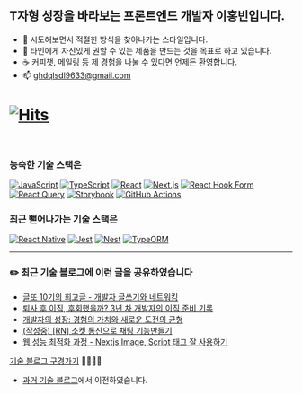 
## T자형 성장을 바라보는 프론트엔드 개발자 이홍빈입니다.

- 👯 시도해보면서 적절한 방식을 찾아나가는 스타일입니다.
- 🎯 타인에게 자신있게 권할 수 있는 제품을 만드는 것을 목표로 하고 있습니다.
- ☕️ 커피챗, 메일링 등 제 경험을 나눌 수 있다면 언제든 환영합니다.
- 📫 ghdqlsdl9633@gmail.com

# [![Hits](https://hits.seeyoufarm.com/api/count/incr/badge.svg?url=https%3A%2F%2Fgithub.com%2FHong-been&count_bg=%2350A5FF&title_bg=%23A0A0A0&icon_color=%23E7E7E7&title=Welcome🎉&edge_flat=false)](https://hits.seeyoufarm.com)
<br/>

### 능숙한 기술 스택은 

  [![JavaScript](https://img.shields.io/badge/JavaScript-F7DF1E?logo=javascript&logoColor=000)](#)
  [![TypeScript](https://img.shields.io/badge/TypeScript-3178C6?logo=typescript&logoColor=fff)](#)
  [![React](https://img.shields.io/badge/React-%2320232a.svg?logo=react&logoColor=%2361DAFB)](#)
  [![Next.js](https://img.shields.io/badge/Next.js-black?logo=next.js&logoColor=white)](#)
  [![React Hook Form](https://img.shields.io/badge/React%20Hook%20Form-EC5990?logo=reacthookform&logoColor=fff)](#)
  [![React Query](https://img.shields.io/badge/React%20Query-FF4154?logo=reactquery&logoColor=fff)](#)
  [![Storybook](https://img.shields.io/badge/Storybook-FF4785?logo=storybook&logoColor=fff)](#)
  [![GitHub Actions](https://img.shields.io/badge/GitHub_Actions-2088FF?logo=github-actions&logoColor=white)](#)


### 최근 뻗어나가는 기술 스택은

  [![React Native](https://img.shields.io/badge/React_Native-%2320232a.svg?logo=react&logoColor=%2361DAFB)](#)
  [![Jest](https://img.shields.io/badge/Jest-C21325?logo=jest&logoColor=fff)](#)
  [![Nest](https://img.shields.io/badge/Nest.js-%23E0234E.svg?logo=nestjs&logoColor=white)](#)
  [![TypeORM](https://img.shields.io/badge/TypeORM-FE0803?logo=typeorm&logoColor=fff)](#)

<!--
[![Anurag's GitHub stats](https://github-readme-stats.vercel.app/api?username=Hong-been)](https://github.com/anuraghazra/github-readme-stats)
**Hong-been/Hong-been** is a ✨ _special_ ✨ repository because its `README.md` (this file) appears on your GitHub profile.

Here are some ideas to get you started:

- 🔭 I’m currently working on ...
- 🔭 I’m currently learning Refactoring
- 👯 I’m looking to collaborate on ...
- 🤔 I’m looking for help with ...
- 💬 Ask me about ...
- 📫 How to reach me: ...
- 😄 Pronouns: ...
- ⚡ Fun fact: ...
-->

---

### ✏️ 최근 기술 블로그에 이런 글을 공유하였습니다
<!-- https://github.com/gautamkrishnar/blog-post-workflow -->
<!-- BLOG-POST-LIST:START -->
- [글또 10기의 회고글 - 개발자 글쓰기와 네트워킹](https://thoughtprovo-king.tistory.com/122)
- [퇴사 후 이직, 후회했을까? 3년 차 개발자의 이직 준비 기록](https://thoughtprovo-king.tistory.com/121)
- [개발자의 성장: 경험의 가치와 새로운 도전의 균형](https://thoughtprovo-king.tistory.com/120)
- [&lpar;작성중&rpar; [RN] 소켓 통신으로 채팅 기능만들기](https://thoughtprovo-king.tistory.com/119)
- [웹 성능 최적화 과정 - Nextjs Image, Script 태그 잘 사용하기](https://thoughtprovo-king.tistory.com/118)
<!-- BLOG-POST-LIST:END -->
[기술 블로그 구경가기](https://thoughtprovo-king.tistory.com)  🏃🏻‍♀️💨
* [과거 기술 블로그](https://velog.io/@awesome-hong)에서 이전하였습니다.
